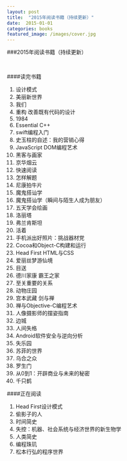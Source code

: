 ```yaml
---
layout: post
title:  "2015年阅读书籍（持续更新）"
date:  2015-01-01
categories: books
featured_image: /images/cover.jpg
---
```


###2015年阅读书籍（持续更新）

<br>

####读完书籍

1. 设计模式
2. 美丽新世界
3. 我们
4. 重构 改善既有代码的设计
5. 1984
6. Essential C++
7. swift编程入门
8. 史玉柱的自述：我的营销心得
9. JavaScript DOM编程艺术
10. 黑客与画家
11. 京华烟云
12. 快速阅读
13. 怎样解题
14. 尼康拍牛片
15. 魔鬼搭讪学
16. 魔鬼搭讪学（瞬间与陌生人成为朋友）
17. 五天学会绘画
18. 洛丽塔
19. 弗兰肯斯坦
20. 活着
21. 手机派出好照片：挑战器材党
22. Cocoa和Object-C构建和运行
23. Head First HTML与CSS
24. 爱丽丝梦游仙境
25. 目送
26. 德川家康 霸王之家
27. 至关重要的关系
28. 动物庄园
29. 宫本武藏 剑与禅
30. 禅与Objective-C编程艺术
31. 人像摄影师的摆姿指南
32. 边城
33. 人间失格
34. Android软件安全与逆向分析
35. 失乐园
36. 苏菲的世界
37. 乌合之众
38. 罗生门
39. 从0到1：开辟商业与未来的秘密
40. 千只鹤


####正在阅读
1. Head First设计模式
2. 偷影子的人
3. 时间简史
4. 失控：机器、社会系统与经济世界的新生物学
5. 人类简史
6. 编程珠玑
7. 松本行弘的程序世界
